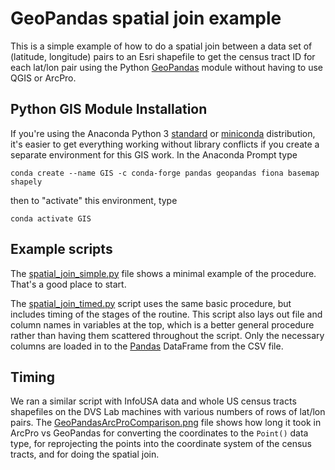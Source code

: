 # GeoPandas spatial join example

This is a simple example of how to do a spatial join between a data
set of (latitude, longitude) pairs to an Esri shapefile to get the census
tract ID for each lat/lon pair using the Python 
[GeoPandas](http://geopandas.org/)
module without having to use QGIS or ArcPro.

## Python GIS Module Installation

If you're using the Anaconda Python 3 
[standard](https://www.anaconda.com/distribution/) or 
[miniconda](https://docs.conda.io/en/latest/miniconda.html)
distribution, it's easier to get everything working without library conflicts if you
create a separate environment for this GIS work. In the Anaconda Prompt type

```
conda create --name GIS -c conda-forge pandas geopandas fiona basemap shapely
```

then to "activate" this environment, type

```
conda activate GIS
```

## Example scripts

The [spatial_join_simple.py]() file shows a minimal example of the procedure. That's
a good place to start.

The [spatial_join_timed.py]() script uses the same basic procedure, but includes timing
of the stages of the routine. This script also lays out file and column names in 
variables at the top, which is a better general procedure rather than having them 
scattered throughout the script.
Only the necessary columns are loaded in to the [Pandas](https://pandas.pydata.org/) 
DataFrame from the CSV file.

## Timing

We ran a similar script with InfoUSA data and whole US census tracts shapefiles
on the DVS Lab machines with various numbers of rows of lat/lon pairs. The 
[GeoPandasArcProComparison.png]() file shows how long it took in ArcPro vs GeoPandas for
converting the coordinates to the `Point()` data type, for reprojecting the points into
the coordinate system of the census tracts, and for doing the spatial join.
